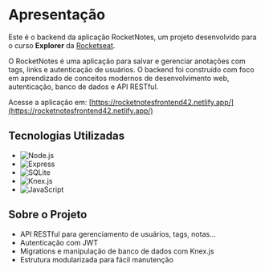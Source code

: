 # Apresentação

Este é o backend da aplicação RocketNotes, um projeto desenvolvido para o curso **Explorer** da [Rocketseat](https://www.rocketseat.com.br/).

O RocketNotes é uma aplicação para salvar e gerenciar anotações com tags, links e autenticação de usuários. O backend foi construído com foco em aprendizado de conceitos modernos de desenvolvimento web, autenticação, banco de dados e API RESTful.

Acesse a aplicação em: [https://rocketnotesfrontend42.netlify.app/](https://rocketnotesfrontend42.netlify.app/)

## Tecnologias Utilizadas

- ![Node.js](https://img.shields.io/badge/Node.js-339933?style=for-the-badge&logo=nodedotjs&logoColor=white)
- ![Express](https://img.shields.io/badge/Express-000000?style=for-the-badge&logo=express&logoColor=white) 
- ![SQLite](https://img.shields.io/badge/SQLite-003B57?style=for-the-badge&logo=sqlite&logoColor=white)
- ![Knex.js](https://img.shields.io/badge/Knex.js-EA5934?style=for-the-badge&logo=knex&logoColor=white)
- ![JavaScript](https://img.shields.io/badge/JavaScript-F7DF1E?style=for-the-badge&logo=javascript&logoColor=black) 

## Sobre o Projeto

- API RESTful para gerenciamento de usuários, tags, notas...
- Autenticação com JWT
- Migrations e manipulação de banco de dados com Knex.js
- Estrutura modularizada para fácil manutenção
